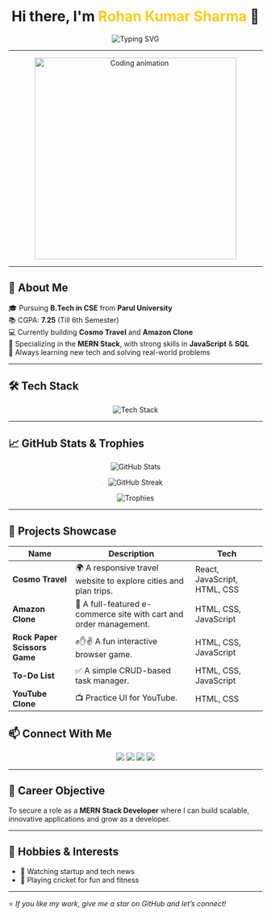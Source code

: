 <h1 align="center">Hi there, I'm <span style="color:#facc15;">Rohan Kumar Sharma</span> 👋</h1>

<p align="center">
  <img src="https://readme-typing-svg.herokuapp.com?font=Fira+Code&duration=2000&pause=1000&center=true&width=435&lines=Full-Stack+Developer;Passionate+about+Web+Development;Always+learning+something+new!" alt="Typing SVG" />
</p>

---

<p align="center">
  <img src="https://media.giphy.com/media/qgQUggAC3Pfv687qPC/giphy.gif" width="400" alt="Coding animation" />
</p>

---

## 🚀 About Me

🎓 Pursuing **B.Tech in CSE** from **Parul University**  
📚 CGPA: **7.25** (Till 6th Semester)  
💻 Currently building **Cosmo Travel** and **Amazon Clone**  
🔭 Specializing in the **MERN Stack**, with strong skills in **JavaScript** & **SQL**  
🌱 Always learning new tech and solving real-world problems  

---

## 🛠️ Tech Stack

<p align="center">
<img src="https://skillicons.dev/icons?i=html,css,js,react,nodejs,express,mongodb,tailwind,java,git,github,figma,sqlite,vscode" alt="Tech Stack" />

</p>

---

## 📈 GitHub Stats & Trophies

<p align="center">
  <img src="https://github-readme-stats.vercel.app/api?username=Rohan1030&show_icons=true&theme=tokyonight" alt="GitHub Stats" />
</p>
<p align="center">
  <img src="https://github-readme-streak-stats.herokuapp.com/?user=Rohan1030&theme=tokyonight" alt="GitHub Streak" />
</p>
<p align="center">
  <img src="https://github-profile-trophy.vercel.app/?username=Rohan1030&theme=onestar&margin-w=15&margin-h=15&no-bg=true" alt="Trophies" />
</p>

---

## 🚀 Projects Showcase

| Name | Description | Tech |
|------|-------------|------|
| **Cosmo Travel** | 🌍 A responsive travel website to explore cities and plan trips. | React, JavaScript, HTML, CSS |
| **Amazon Clone** | 🛒 A full-featured e-commerce site with cart and order management. | HTML, CSS, JavaScript |
| **Rock Paper Scissors Game** | ✊✋✌️ A fun interactive browser game. | HTML, CSS, JavaScript |
| **To-Do List** | ✅ A simple CRUD-based task manager. | HTML, CSS, JavaScript |
| **YouTube Clone** | 📺 Practice UI for YouTube. | HTML, CSS |



## 📫 Connect With Me

<p align="center">
  <a href="mailto:rlrld02233@gmail.com"><img src="https://img.shields.io/badge/Email-D14836?style=for-the-badge&logo=gmail&logoColor=white"/></a>
  <a href="https://www.linkedin.com/in/rohan-kumar-sharma-a70567201/"><img src="https://img.shields.io/badge/LinkedIn-blue?style=for-the-badge&logo=linkedin&logoColor=white"/></a>
  <a href="https://leetcode.com/u/Rohan1030/"><img src="https://img.shields.io/badge/LeetCode-orange?style=for-the-badge&logo=leetcode&logoColor=white"/></a>
  <a href="https://github.com/Rohan1030"><img src="https://img.shields.io/badge/GitHub-171515?style=for-the-badge&logo=github&logoColor=white"/></a>
</p>

---

## 🎯 Career Objective

To secure a role as a **MERN Stack Developer** where I can build scalable, innovative applications and grow as a developer.

---

## 🏏 Hobbies & Interests

- 🧠 Watching startup and tech news  
- 🏏 Playing cricket for fun and fitness

---

⭐️ *If you like my work, give me a star on GitHub and let’s connect!*




<!--
**Rohan1030/Rohan1030** is a ✨ _special_ ✨ repository because its `README.md` (this file) appears on your GitHub profile.

Here are some ideas to get you started:

- 🔭 I’m currently working on ...
- 🌱 I’m currently learning ...
- 👯 I’m looking to collaborate on ...
- 🤔 I’m looking for help with ...
- 💬 Ask me about ...
- 📫 How to reach me: ...
- 😄 Pronouns: ...
- ⚡ Fun fact: ...
-->
